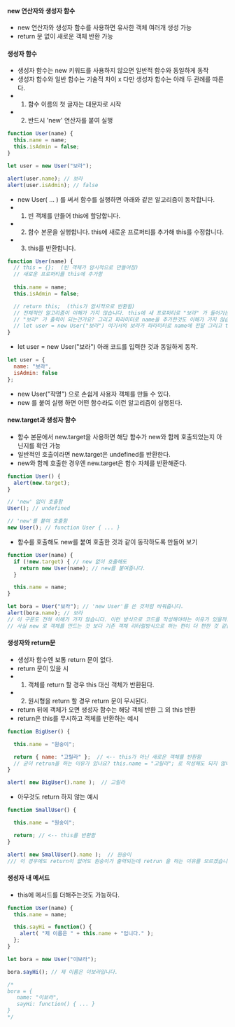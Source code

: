 #### new 연산자와 생성자 함수 
  * new 연산자와 생성자 함수를 사용하면 유사한 객체 여러개 생성 가능
  * return 문 없이 새로운 객체 반환 가능
  
#### 생성자 함수
  * 생성자 함수는 new 키워드를 사용하지 않으면 일반적 함수와 동일하게 동작 
  * 생성자 함수와 일반 함수는 기술적 차이 x 다만 생성자 함수는 아래 두 관례를 따른다.
  * 1. 함수 이름의 첫 글자는 대문자로 시작
  * 2. 반드시 'new' 연산자를 붙여 실행
```js
function User(name) {
  this.name = name;
  this.isAdmin = false;
}

let user = new User("보라");

alert(user.name); // 보라
alert(user.isAdmin); // false
```
  * new User( ... ) 를 써서 함수를 실행하면 아래와 같은 알고리즘이 동작합니다. 
  * 1. 빈 객체를 만들어 this에 할당합니다.
  * 2. 함수 본문을 실행합니다. this에 새로운 프로퍼티를 추가해 this를 수정합니다.
  * 3. this를 반환합니다.
```js
function User(name) {
  // this = {};  (빈 객체가 암시적으로 만들어짐)
  // 새로운 프로퍼티를 this에 추가함
  
  this.name = name;
  this.isAdmin = false;

  // return this;  (this가 암시적으로 반환됨)
  // 전체적인 알고리즘이 이해가 가지 않습니다. this에 새 프로퍼티로 "보라" 가 들어가는건 알겠지만 user.name 을 출력했을 때 어떻게
  // "보라" 가 출력이 되는건가요? 그리고 파라미터로 name을 추가한것도 이해가 가지 않습니다.
  // let user = new User("보라") 여기서의 보라가 파라미터로 name에 전달 그리고 this.name = name에 할당되는 방식인가요? 
}
```
  * let user = new User("보라") 아래 코드를 입력한 것과 동일하게 동작.
```js
let user = {
  name: "보라",
  isAdmin: false
};
```
  * new User("작명") 으로 손쉽게 사용자 객체를 만들 수 있다.
  * new 를 붙여 실행 하면 어떤 함수라도 이런 알고리즘이 실행된다.

#### new.target과 생성자 함수
  * 함수 본문에서 new.target을 사용하면 해당 함수가 new와 함께 호출되었는지 아닌지를 확인 가능
  * 일반적인 호출이라면 new.target은 undefined를 반환한다. 
  * new와 함께 호출한 경우엔 new.target은 함수 자체를 반환해준다.

```js
function User() {
  alert(new.target);
}

// 'new' 없이 호출함
User(); // undefined

// 'new'를 붙여 호출함
new User(); // function User { ... }
```
  * 함수를 호출해도 new를 붙여 호출한 것과 같이 동작하도록 만들어 보기
```js
function User(name) {
  if (!new.target) { // new 없이 호출해도
    return new User(name); // new를 붙여줍니다.
  }

  this.name = name;
}

let bora = User("보라"); // 'new User'를 쓴 것처럼 바꿔줍니다.
alert(bora.name); // 보라
// 이 구문도 전혀 이해가 가지 않습니다. 이런 방식으로 코드를 작성해야하는 이유가 있을까요?!
// 사실 new 로 객체를 만드는 것 보다 기존 객체 리터럴방식으로 하는 편이 더 편한 것 같습니다 ㅠㅜㅠ
```

#### 생성자와 return문
  * 생성자 함수엔 보통 return 문이 없다.
  * return 문이 있을 시 
  * 1. 객체를 return 할 경우 this 대신 객체가 반환된다.
  * 2. 원시형을 return 할 경우 return 문이 무시된다.
  * return 뒤에 객체가 오면 생성자 함수는 해당 객체 반환 그 외 this 반환
  * return은 this를 무시하고 객체를 반환하는 예시
```js
function BigUser() {

  this.name = "원숭이";

  return { name: "고릴라" };  // <-- this가 아닌 새로운 객체를 반환함
  // 굳이 retrun을 하는 이유가 있나요? this.name = "고릴라"; 로 작성해도 되지 않나요?
}

alert( new BigUser().name );  // 고릴라
```
  * 아무것도 return 하지 않는 예시

```js
function SmallUser() {

  this.name = "원숭이";

  return; // <-- this를 반환함
}

alert( new SmallUser().name );  // 원숭이
/// 이 경우에도 return이 없어도 원숭이가 출력되는데 retrun 을 하는 이유를 모르겠습니다.
```
#### 생성자 내 메서드
  * this에 메서드를 더해주는것도 가능하다.

```js
function User(name) {
  this.name = name;

  this.sayHi = function() {
    alert( "제 이름은 " + this.name + "입니다." );
  };
}

let bora = new User("이보라");

bora.sayHi(); // 제 이름은 이보라입니다.

/*
bora = {
   name: "이보라",
   sayHi: function() { ... }
}
*/
```
